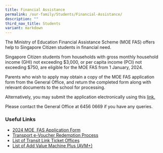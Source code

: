 ```yaml
---
title: Financial Assistance
permalink: /our-family/Students/Financial-Assistance/
description: ""
third_nav_title: Students
variant: markdown
---
```

The Ministry of Education Financial Assistance Scheme (MOE FAS) offers help to Singapore Citizen students in financial need.

Singapore Citizen students from households with gross monthly household income (GHI) not exceeding $3,000, or per capita income (PCI) not exceeding $750, are eligible for the MOE FAS from 1 January, 2024.

Parents who wish to apply may obtain a copy of the MOE FAS application form from the General Office, and return the completed form along with relevant documents to the school for processing.

Alternatively, you may submit the application electronically using this [link.](https://form.gov.sg/64e2f8f73f582600139f54ac) 

Please contact the General Office at 6456 0669 if you have any queries.



### **Useful Links**

* [2024 MOE  FAS Application Form](/files/Students/Financial%20Assistance/2024_MOE_FAS_Application_Form.pdf) 
* [Transport e-Voucher Redemption Process ](/files/Students/Financial%20Assistance/eVoucher%20Redemption%20Process%202016.pdf)  
*   [List of Transit Link Ticket Offices](https://www.simplygo.com.sg/simplygo-ticket-offices/)
*   [List of Add Value Machine Plus (AVM+)](https://www.transitlink.com.sg/PSdetail.aspx?ty=art&Id=29)